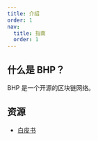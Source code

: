 ```yaml
---
title: 介绍
order: 1
nav:
  title: 指南
  order: 1
---
```


## 什么是 BHP？

BHP 是一个开源的区块链网络。

## 资源

- [白皮书](https://bhpnet.io/)
